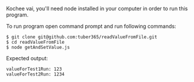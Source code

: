 Kochee vai, you'll need node installed in your computer in order to run this program.   

To run program open command prompt and run following commands:

    $ git clone git@github.com:tuber365/readValueFromFile.git    
    $ cd readValueFromFile
    $ node getAndSetValue.js

Expected output:

    valueForTest1Run: 123
    valueForTest2Run: 1234

